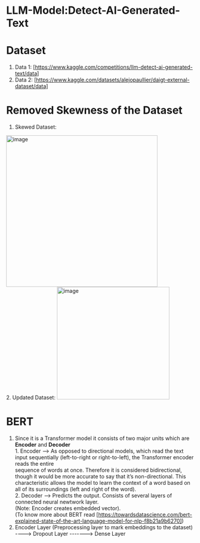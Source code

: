 # LLM-Model:Detect-AI-Generated-Text

# Dataset
1. Data 1: [https://www.kaggle.com/competitions/llm-detect-ai-generated-text/data]
2. Data 2: [https://www.kaggle.com/datasets/alejopaullier/daigt-external-dataset/data]

# Removed Skewness of the Dataset
1. Skewed Dataset:
<img width="405" alt="image" src="https://github.com/palswayam5/LLM-Model---Detect-AI-Generated-Text/assets/97727708/0839020f-9395-4ca6-8868-64e26420407e">
<br/>
2. Updated Dataset:
<img width="301" alt="image" src="https://github.com/palswayam5/LLM-Model---Detect-AI-Generated-Text/assets/97727708/c2ac0195-1222-4557-a5c0-995a78456a87">


# BERT
1. Since it is a Transformer model it consists of two major units which are **Encoder** and **Decoder** </br>
         1. Encoder --> As opposed to directional models, which read the text input sequentially (left-to-right or right-to-left), the Transformer encoder reads the entire<br/>             sequence of words at once. Therefore it is considered bidirectional, though it would be more accurate to say that it’s non-directional. This<br/>                             characteristic allows the model to learn the context of a word based on all of its surroundings (left and right of the word).<br/>
         2. Decoder --> Predicts the output. Consists of several layers of connected neural newtwork layer. <br/>
   (Note: Encoder creates embedded vector). <br/>
   (To know more about BERT read [https://towardsdatascience.com/bert-explained-state-of-the-art-language-model-for-nlp-f8b21a9b6270]) <br/>
2. Encoder Layer (Preprocessing layer to mark embeddings to the dataset) ----> Dropout Layer -------> Dense Layer <br/>
